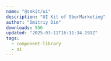 ```yaml
---
name: "@smkit/ui"
description: "UI Kit of SberMarketing"
author: "Dmitriy Din"
downloads: 556
updated: "2025-03-11T16:11:34.191Z"
tags: 
  - component-library
  - ui
---
```

